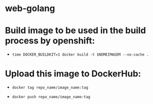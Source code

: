 # web-golang

# Build image to be used in the build process by openshift:

* `time DOCKER_BUILDKIT=1 docker build -t $NOMEIMAGEM --no-cache . `

# Upload this image to DockerHub:

* `docker tag repo_name/image_name:tag `

* `docker push repo_name/image_name:tag `
